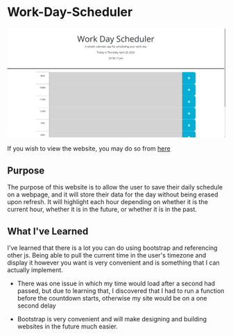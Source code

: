 # Work-Day-Scheduler

![Work Day Scheduler Website](Assets/images/website.png)

If you wish to view the website, you may do so from [here](https://tzuzu.github.io/Work-Day-Scheduler/)

## Purpose

The purpose of this website is to allow the user to save their daily schedule on a webpage, and it will store their data for the day without being erased upon refresh. It will highlight each hour depending on whether it is the current hour, whether it is in the future, or whether it is in the past.

## What I've Learned

I've learned that there is a lot you can do using bootstrap and referencing other js. Being able to pull the current time in the user's timezone and display it however you want is very convenient and is something that I can actually implement. 

- There was one issue in which my time would load after a second had passed, but due to learning that, I discovered that I had to run a function before the countdown starts, otherwise my site would be on a one second delay

- Bootstrap is very convenient and will make designing and building websites in the future much easier.